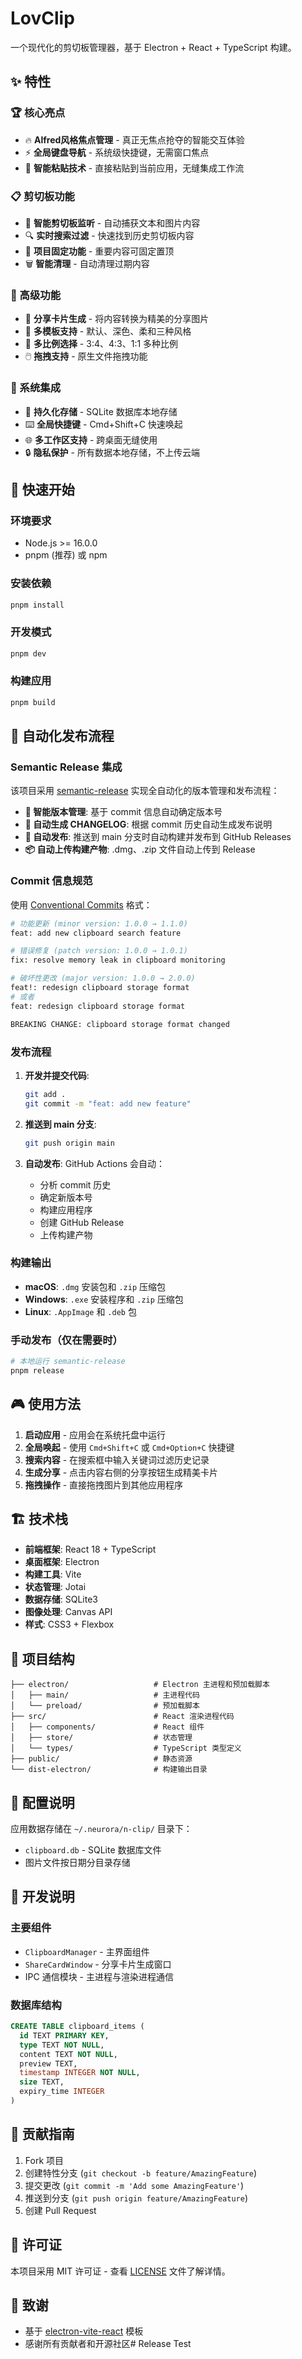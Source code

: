 # LovClip

一个现代化的剪切板管理器，基于 Electron + React + TypeScript 构建。

## ✨ 特性

### 🏆 核心亮点
- 🔥 **Alfred风格焦点管理** - 真正无焦点抢夺的智能交互体验
- ⚡ **全局键盘导航** - 系统级快捷键，无需窗口焦点
- 🎯 **智能粘贴技术** - 直接粘贴到当前应用，无缝集成工作流

### 📋 剪切板功能
- 🎯 **智能剪切板监听** - 自动捕获文本和图片内容
- 🔍 **实时搜索过滤** - 快速找到历史剪切板内容  
- 📌 **项目固定功能** - 重要内容可固定置顶
- 🗑️ **智能清理** - 自动清理过期内容

### 🎨 高级功能
- 🎨 **分享卡片生成** - 将内容转换为精美的分享图片
- 📱 **多模板支持** - 默认、深色、柔和三种风格
- 📐 **多比例选择** - 3:4、4:3、1:1 多种比例
- 🖱️ **拖拽支持** - 原生文件拖拽功能

### 🔧 系统集成
- 💾 **持久化存储** - SQLite 数据库本地存储
- ⌨️ **全局快捷键** - Cmd+Shift+C 快速唤起
- 🌐 **多工作区支持** - 跨桌面无缝使用
- 🔒 **隐私保护** - 所有数据本地存储，不上传云端

## 🚀 快速开始

### 环境要求

- Node.js >= 16.0.0
- pnpm (推荐) 或 npm

### 安装依赖

```sh
pnpm install
```

### 开发模式

```sh
pnpm dev
```

### 构建应用

```sh
pnpm build
```

## 🔄 自动化发布流程

### Semantic Release 集成

该项目采用 [semantic-release](https://github.com/semantic-release/semantic-release) 实现全自动化的版本管理和发布流程：

- **🤖 智能版本管理**: 基于 commit 信息自动确定版本号
- **📝 自动生成 CHANGELOG**: 根据 commit 历史自动生成发布说明
- **🚀 自动发布**: 推送到 main 分支时自动构建并发布到 GitHub Releases
- **📦 自动上传构建产物**: .dmg、.zip 文件自动上传到 Release

### Commit 信息规范

使用 [Conventional Commits](https://www.conventionalcommits.org/) 格式：

```bash
# 功能更新 (minor version: 1.0.0 → 1.1.0)
feat: add new clipboard search feature

# 错误修复 (patch version: 1.0.0 → 1.0.1)
fix: resolve memory leak in clipboard monitoring

# 破坏性更改 (major version: 1.0.0 → 2.0.0)
feat!: redesign clipboard storage format
# 或者
feat: redesign clipboard storage format

BREAKING CHANGE: clipboard storage format changed
```

### 发布流程

1. **开发并提交代码**:
   ```bash
   git add .
   git commit -m "feat: add new feature"
   ```

2. **推送到 main 分支**:
   ```bash
   git push origin main
   ```

3. **自动发布**: GitHub Actions 会自动：
   - 分析 commit 历史
   - 确定新版本号
   - 构建应用程序
   - 创建 GitHub Release
   - 上传构建产物

### 构建输出

- **macOS**: `.dmg` 安装包和 `.zip` 压缩包
- **Windows**: `.exe` 安装程序和 `.zip` 压缩包  
- **Linux**: `.AppImage` 和 `.deb` 包

### 手动发布（仅在需要时）

```bash
# 本地运行 semantic-release
pnpm release
```

## 🎮 使用方法

1. **启动应用** - 应用会在系统托盘中运行
2. **全局唤起** - 使用 `Cmd+Shift+C` 或 `Cmd+Option+C` 快捷键
3. **搜索内容** - 在搜索框中输入关键词过滤历史记录
4. **生成分享** - 点击内容右侧的分享按钮生成精美卡片
5. **拖拽操作** - 直接拖拽图片到其他应用程序

## 🏗️ 技术栈

- **前端框架**: React 18 + TypeScript
- **桌面框架**: Electron
- **构建工具**: Vite
- **状态管理**: Jotai
- **数据存储**: SQLite3
- **图像处理**: Canvas API
- **样式**: CSS3 + Flexbox

## 📂 项目结构

```
├── electron/                   # Electron 主进程和预加载脚本
│   ├── main/                   # 主进程代码
│   └── preload/                # 预加载脚本
├── src/                        # React 渲染进程代码
│   ├── components/             # React 组件
│   ├── store/                  # 状态管理
│   └── types/                  # TypeScript 类型定义
├── public/                     # 静态资源
└── dist-electron/              # 构建输出目录
```

## 🔧 配置说明

应用数据存储在 `~/.neurora/n-clip/` 目录下：
- `clipboard.db` - SQLite 数据库文件
- 图片文件按日期分目录存储

## 📝 开发说明

### 主要组件

- `ClipboardManager` - 主界面组件
- `ShareCardWindow` - 分享卡片生成窗口
- IPC 通信模块 - 主进程与渲染进程通信

### 数据库结构

```sql
CREATE TABLE clipboard_items (
  id TEXT PRIMARY KEY,
  type TEXT NOT NULL,
  content TEXT NOT NULL,
  preview TEXT,
  timestamp INTEGER NOT NULL,
  size TEXT,
  expiry_time INTEGER
)
```

## 🤝 贡献指南

1. Fork 项目
2. 创建特性分支 (`git checkout -b feature/AmazingFeature`)
3. 提交更改 (`git commit -m 'Add some AmazingFeature'`)
4. 推送到分支 (`git push origin feature/AmazingFeature`)
5. 创建 Pull Request

## 📄 许可证

本项目采用 MIT 许可证 - 查看 [LICENSE](LICENSE) 文件了解详情。

## 🙏 致谢

- 基于 [electron-vite-react](https://github.com/electron-vite/electron-vite-react) 模板
- 感谢所有贡献者和开源社区# Release Test
